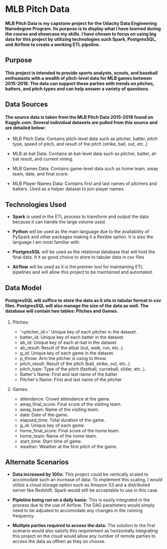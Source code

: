 # MLB Pitch Data

#### MLB Pitch Data is my capstone project for the Udacity Data Engineering Nanodegree Program. Its purpose is to display what I have learned during the course and showcase my skills. I have chosen to focus on using big data for this project by utilizing technologies such Spark, PostgresSQL, and Airflow to create a working ETL pipeline.

## Purpose

#### This project is intended to provide sports analysts, scouts, and baseball enthusiasts with a wealth of pitch-level data for MLB games between 2015-2018. The data can support these parties with trends on pitches, batters, and pitch types and can help answer a variety of questions.

## Data Sources

#### The source data is taken from the MLB Pitch Data 2015-2018 found on Kaggle.com. Several individual datasets are pulled from this source and are detailed below:

* MLB Pitch Data: Contains pitch-level data such as pitcher, batter, pitch type, speed of pitch, and result of the pitch (strike, ball, out, etc..)

* MLB at-bat Data: Contains at-bat-level data such as pitcher, batter, at-bat result, and current inning.

* MLB Games Data: Contains game-level data such as home team, away team, date, and final score.

* MLB Player Names Data: Contains first and last names of pitchers and batters. Used as a helper dataset to join player names.

## Technologies Used

* **Spark** is used in the ETL process to transform and output the data because it can handle the large volume used.

* **Python** will be used as the main language due to the availability of PySpark and other packages making it a flexible option. It is also the language I am most familiar with.

* **PostgresSQL** will be used as the relational database that will hold the final data. It it as good choice to store to tabular data in csv files

* **Airflow** will be used as it is the premier tool for maintaining ETL pipelines and will allow this project to be maintained and automated.

## Data Model

#### PostgresSQL will suffice to store the data as it sits in tabular format in csv files. PostgresSQL will also manage the size of the data as well. The database will contain two tables: Pitches and Games.

1. Pitches:
    * '<pitcher_id:>' Unique key of each pitcher in the dataset.
    * batter_id: Unique key of each batter in the dataset.
    * ab_id: Unique key of each at-bat in the dataset.
    * ab_result: Result of the atbat (out, walk, run, etc..).
    * g_id: Unique key of each game in the dataset.
    * p_throw: Arm the pitcher is using to throw.
    * pitch_result: Result of the pitch (ball, strike, out, etc..).
    * pitch_type: Type of the pitch (fastball, curveball, slider, etc..).
    * Batter's Name: First and last name of the batter
    * Pitcher's Name: First and last name of the pitcher

2. Games:
    * attendance: Crowd attendance at the game.
    * away_final_score: Final score of the visiting team.
    * away_team: Name of the visiting team.
    * date: Date of the game.
    * elapsed_time: Total duration of the game.
    * g_id: Unique key of each game.
    * home_final_score: Final score of the home team.
    * home_team: Name of the home team.
    * start_time: Start time of game.
    * weather: Weather at the first pitch of the game.

## Alternate Scenarios

* **Data increased by 100x:** This project could be vertically scaled to accomodate such an increase of data. To implement this scaling, I would utilize a cloud storage option such as Amazon S3 and a distributed server like Redshift. Spark would still be acceptable to use in this case.

* **Pipleline being run on a daily basis:** This is easily integrated in the process due to the use of Airflow. The DAG parameters would simply need to be adjusted to accomodate any changes in the running frequency.

* **Mulitple parties required to access the data:** The solution to the first scenario would also satisfy this requirement as horizontally integrating this project on the cloud would allow any number of remote parties to access the data as ofthen as they so choose.